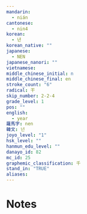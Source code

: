 ```yaml
---
mandarin:
  - nián
cantonese:
  - nin4
korean:
  - 년
korean_native: ""
japanese:
  - NEN
japanese_nanori: ""
vietnamese:
middle_chinese_initial: n
middle_chinese_final: en
stroke_count: "6"
radical: 干
skip_number: 2-2-4
grade_level: 1
pos: ""
english:
  - year
羅馬字: nen
韓文: 넌
joyo_level: "1"
hsk_level: ""
hanmun_edu_level: ""
danayo_id: 82
mc_id: 25
graphemic_classification: 千
stand_in: "TRUE"
aliases:
---
```


# Notes
